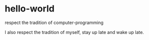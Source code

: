 # hello-world
respect the tradition of  computer-programming

I also respect the tradition of myself, stay up late and wake up late.
